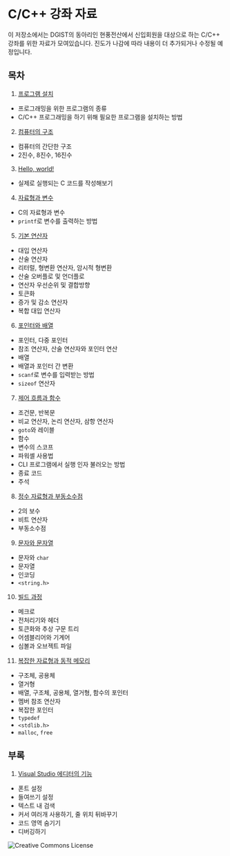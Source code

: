# C/C++ 강좌 자료

이 저장소에서는 DGIST의 동아리인 현풍전산에서 신입회원을 대상으로 하는 C/C++ 강좌를 위한 자료가 모여있습니다. 진도가 나감에 따라 내용이 더 추가되거나 수정될 예정입니다.

## 목차

1. [프로그램 설치](1-prepare-development-environment)

* 프로그래밍을 위한 프로그램의 종류
* C/C++ 프로그래밍을 하기 위해 필요한 프로그램을 설치하는 방법

2. [컴퓨터의 구조](2-structure-of-computers)

* 컴퓨터의 간단한 구조
* 2진수, 8진수, 16진수

3. [Hello, world!](3-hello-world)

* 실제로 실행되는 C 코드를 작성해보기

4. [자료형과 변수](4-types-and-variables)

* C의 자료형과 변수
* `printf`로 변수를 출력하는 방법

5. [기본 연산자](5-basic-operators)

* 대입 연산자
* 산술 연산자
* 리터럴, 형변환 연산자, 암시적 형변환
* 산술 오버플로 및 언더플로
* 연산자 우선순위 및 결합방향
* 토큰화
* 증가 및 감소 연산자
* 복합 대입 연산자

6. [포인터와 배열](6-pointers-and-array)

* 포인터, 다중 포인터
* 참조 연산자, 산술 연산자와 포인터 연산
* 배열
* 배열과 포인터 간 변환
* `scanf`로 변수를 입력받는 방법
* `sizeof` 연산자

7. [제어 흐름과 함수](7-control-flow-and-functions)

* 조건문, 반복문
* 비교 연산자, 논리 연산자, 삼항 연산자
* `goto`와 레이블
* 함수
* 변수의 스코프
* 파워셸 사용법
* CLI 프로그램에서 실행 인자 불러오는 방법
* 종료 코드
* 주석

8. [정수 자료형과 부동소수점](8-integral-types-and-floating-points)

* 2의 보수
* 비트 연산자
* 부동소수점

9. [문자와 문자열](9-characters-and-strings)

* 문자와 `char`
* 문자열
* 인코딩
* `<string.h>`

10. [빌드 과정](10-build-process)

* 메크로
* 전처리기와 헤더
* 토큰화와 추상 구문 트리
* 어셈블리어와 기계어
* 심볼과 오브젝트 파일

11. [복잡한 자료형과 동적 메모리](11-complex-types-and-dynamic-memory)

* 구조체, 공용체
* 열거형
* 배열, 구조체, 공용체, 열거형, 함수의 포인터
* 멤버 참조 연산자
* 복잡한 포인터
* `typedef`
* `<stdlib.h>`
* `malloc`, `free`

## 부록

1. [Visual Studio 에디터의 기능](i-features-of-visual-studio-editor)

* 폰트 설정
* 들여쓰기 설정
* 텍스트 내 검색
* 커서 여러개 사용하기, 줄 위치 뒤바꾸기
* 코드 영역 숨기기
* 디버깅하기

![Creative Commons License](https://i.creativecommons.org/l/by-nc-sa/4.0/88x31.png "license")